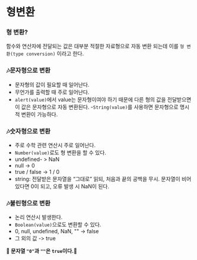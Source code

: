 # 형변환

### 형 변환?
함수와 연산자에 전달되는 값은 대부분 적절한 자료형으로 자동 변환 되는데 이를 `형 변환(type conversion)` 이라고 한다.

### 🎶문자형으로 변환

- 문자형의 값이 필요할 때 일어난다.
- 무언가를 출력할 때 주로 일어난다.
- `alert(value)`에서 value는 문자형이여야 하기 때문에 다른 형의 값을 전달받으면 이 값은 문자형으로 자동 변환된다.
-`String(value)`를 사용하면 문자형으로 명시적 변환이 가능하다.


### 🎶숫자형으로 변환

- 주로 수학 관련 연산시 주로 일어난다.
- `Number(value)`로도 형 변환을 할 수 있다.
- undefined- > NaN
- null -> 0
- true / false -> 1 / 0
- string: 전달받은 문자열을 “그대로” 읽되, 처음과 끝의 공백을 무시. 문자열이 비어있다면 0이 되고, 오류 발생 시 NaN이 된다.


### 🎶불린형으로 변환

- 논리 연산시 발생한다.
- `Boolean(value)`으로도 변환할 수 있다.
- 0, null, undefined, NaN, ""	-> false
- 그 외의 값 -> true

**🔅 문자열 `"0"`과 `""`은 `true`이다.🔅**
